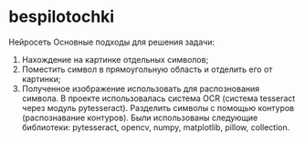 # bespilotochki

Нейросеть
Основные подходы для решения задачи:
1) Нахождение на картинке отдельных символов;
2) Поместить символ в прямоугольную область и отделить его от картинки;
3) Полученное изображение использовать для распознования символа.
В проекте использовалась система OCR (система tesseract через модуль pytesseract). Разделить символы с помощью контуров (распознавание контуров). Были использованы следующие библиотеки: pytesseract, opencv, numpy, matplotlib, pillow, collection.

